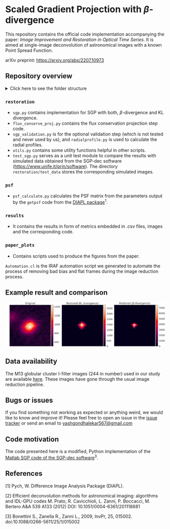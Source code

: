 # Scaled Gradient Projection with $\beta$-divergence

This repository contains the official code implementation accompanying the paper: *Image Improvement and Restoration in Optical Time Series*. It is aimed at single-image deconvolution of astronomical images with a known Point Spread Function.

arXiv preprint: https://arxiv.org/abs/2207.10973

## Repository overview

<details>
<summary>Click here to see the folder structure</summary>
<pre>
.
├── paper_plots
├── psf
├── restoration
│   └── test_data
└── results
    └── content
        └── sgp_experiments
            └── sgp_reconstruction_results
                ├── betadiv
                └── kldiv

10 directories

</pre>
</details>

### `restoration`
- `sgp.py` contains implementation for SGP with both, $\beta$-divergence and KL divergence.
- `flux_conserve_proj.py` contains the flux conservation projection step code.
- `sgp_validation.py` is for the optional validation step (which is not tested and never used by us), and `radialprofile.py` is used to calculate the radial profiles.
- `utils.py` contains some utility functions helpful in other scripts.
- `test_sgp.py` serves as a unit test module to compare the results with simulated data obtained from the SGP-dec software (https://www.unife.it/prin/software). The directory `restoration/test_data` stores the corresponding simulated images.

### `psf`

- `psf_calculate.py` calculates the PSF matrix from the parameters output by the `getpsf` code from the [DIAPL package](https://users.camk.edu.pl/pych/DIAPL/)<sup>1</sup>.

### `results`

- It contains the results in form of metrics embedded in .csv files, images and the corresponding code.

### `paper_plots`

- Contains scripts used to produce the figures from the paper.

`Automation.cl` is the IRAF automation script we generated to automate the process of removing bad bias and flat frames during the image reduction process.

## Example result and comparison

![Example result](https://github.com/Yash-10/beta-sgp/blob/master/readme_example.png?raw=true)

## Data availability

The M13 globular cluster I-filter images (244 in number) used in our study are available [here](https://drive.google.com/file/d/13Vk2TpXgSB6IoLUIv-zdh-XI53wJp-0y/view?usp=sharing). These images have gone through the usual image reduction pipeline.

## Bugs or issues

If you find something not working as expected or anything weird, we would like to know and improve it! Please feel free to open an issue in the [issue tracker](https://github.com/Yash-10/fc_sgp-star-restoration/issues) or send an email to yashgondhalekar567@gmail.com

## Code motivation

The code presented here is a modified, Python implementation of the [Matlab SGP code of the SGP-dec software](https://www.unife.it/prin/software)<sup>3</sup>.

## References

[1] Pych, W. Difference Image Analysis Package (DIAPL).

[2] Efficient deconvolution methods for astronomical imaging: algorithms and IDL-GPU codes M.  Prato, R.  Cavicchioli, L.  Zanni, P.  Boccacci, M.  Bertero A&A 539 A133 (2012) DOI: 10.1051/0004-6361/201118681

[3] Bonettini S., Zanella R., Zanni L., 2009, InvPr, 25, 015002. doi:10.1088/0266-5611/25/1/015002
